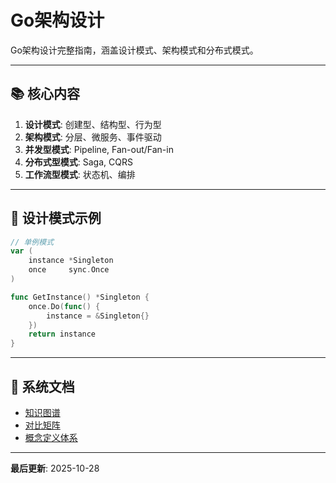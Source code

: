 ﻿# Go架构设计

Go架构设计完整指南，涵盖设计模式、架构模式和分布式模式。

---

## 📚 核心内容

1. **设计模式**: 创建型、结构型、行为型
2. **架构模式**: 分层、微服务、事件驱动
3. **并发型模式**: Pipeline, Fan-out/Fan-in
4. **分布式型模式**: Saga, CQRS
5. **工作流型模式**: 状态机、编排

---

## 🚀 设计模式示例

```go
// 单例模式
var (
    instance *Singleton
    once     sync.Once
)

func GetInstance() *Singleton {
    once.Do(func() {
        instance = &Singleton{}
    })
    return instance
}
```

---

## 📖 系统文档

- [知识图谱](./00-知识图谱.md)
- [对比矩阵](./00-对比矩阵.md)
- [概念定义体系](./00-概念定义体系.md)

---

**最后更新**: 2025-10-28
